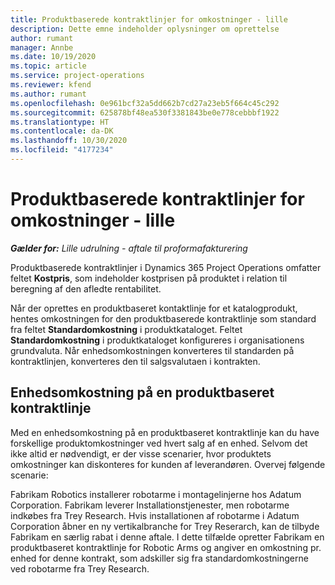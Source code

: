 ```yaml
---
title: Produktbaserede kontraktlinjer for omkostninger - lille
description: Dette emne indeholder oplysninger om oprettelse
author: rumant
manager: Annbe
ms.date: 10/19/2020
ms.topic: article
ms.service: project-operations
ms.reviewer: kfend
ms.author: rumant
ms.openlocfilehash: 0e961bcf32a5dd662b7cd27a23eb5f664c45c292
ms.sourcegitcommit: 625878bf48ea530f3381843be0e778cebbbf1922
ms.translationtype: HT
ms.contentlocale: da-DK
ms.lasthandoff: 10/30/2020
ms.locfileid: "4177234"
---
```

# <a name="cost-product-based-contract-lines---lite"></a>Produktbaserede kontraktlinjer for omkostninger - lille

_**Gælder for:** Lille udrulning - aftale til proformafakturering_


Produktbaserede kontraktlinjer i Dynamics 365 Project Operations omfatter feltet **Kostpris**, som indeholder kostprisen på produktet i relation til beregning af den afledte rentabilitet.

Når der oprettes en produktbaseret kontaktlinje for et katalogprodukt, hentes omkostningen for den produktbaserede kontraktlinje som standard fra feltet **Standardomkostning** i produktkataloget. Feltet **Standardomkostning** i produktkataloget konfigureres i organisationens grundvaluta. Når enhedsomkostningen konverteres til standarden på kontraktlinjen, konverteres den til salgsvalutaen i kontrakten.

## <a name="unit-cost-on-a-product-based-contract-line"></a>Enhedsomkostning på en produktbaseret kontraktlinje

Med en enhedsomkostning på en produktbaseret kontraktlinje kan du have forskellige produktomkostninger ved hvert salg af en enhed. Selvom det ikke altid er nødvendigt, er der visse scenarier, hvor produktets omkostninger kan diskonteres for kunden af leverandøren. Overvej følgende scenarie:

Fabrikam Robotics installerer robotarme i montagelinjerne hos Adatum Corporation. Fabrikam leverer Installationstjenester, men robotarme indkøbes fra Trey Research. Hvis installationen af robotarme i Adatum Corporation åbner en ny vertikalbranche for Trey Reserarch, kan de tilbyde Fabrikam en særlig rabat i denne aftale. I dette tilfælde opretter Fabrikam en produktbaseret kontraktlinje for Robotic Arms og angiver en omkostning pr. enhed for denne kontrakt, som adskiller sig fra standardomkostningerne ved robotarme fra Trey Research.
